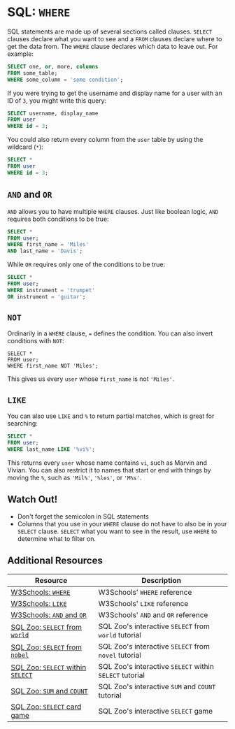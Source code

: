 # SQL: `WHERE`

SQL statements are made up of several sections called clauses. `SELECT` clauses declare what you want to see and a `FROM` clauses declare where to get the data from. The `WHERE` clause declares which data to leave out. For example:

```sql
SELECT one, or, more, columns
FROM some_table;
WHERE some_column = 'some condition';
```

If you were trying to get the username and display name for a user with an ID of `3`, you might write this query:

```sql
SELECT username, display_name
FROM user
WHERE id = 3;
```

You could also return every column from the `user` table by using the wildcard (`*`):

```sql
SELECT *
FROM user
WHERE id = 3;
```

## `AND` and `OR`

`AND` allows you to have multiple `WHERE` clauses. Just like boolean logic, `AND` requires both conditions to be true:

```sql
SELECT *
FROM user;
WHERE first_name = 'Miles'
AND last_name = 'Davis';
```

While `OR` requires only one of the conditions to be true:

```sql
SELECT *
FROM user;
WHERE instrument = 'trumpet'
OR instrument = 'guitar';
```

## `NOT`

Ordinarily in a `WHERE` clause, `=` defines the condition. You can also invert conditions with `NOT`:

```
SELECT *
FROM user;
WHERE first_name NOT 'Miles';
```

This gives us every `user` whose `first_name` is not `'Miles'`.

## `LIKE`

You can also use `LIKE` and `%` to return partial matches, which is great for searching:

```sql
SELECT *
FROM user;
WHERE last_name LIKE '%vi%';
```

This returns every `user` whose name contains `vi`, such as Marvin and Vivian. You can also restrict it to names that start or end with things by moving the `%`, such as `'Mil%'`, `'%les'`, or `'M%s'`.

## Watch Out!

* Don't forget the semicolon in SQL statements
* Columns that you use in your `WHERE` clause do not have to also be in your `SELECT` clause. `SELECT` what you want to see in the result, use `WHERE` to determine what to filter on.

## Additional Resources

| Resource | Description |
| --- | --- |
| [W3Schools: `WHERE`](https://www.w3schools.com/sql/sql_where.asp) | W3Schools' `WHERE` reference |
| [W3Schools: `LIKE`](https://www.w3schools.com/sql/sql_like.asp) | W3Schools' `LIKE` reference |
| [W3Schools: `AND` and `OR`](https://www.w3schools.com/sql/sql_and_or.asp) | W3Schools' `AND` and `OR` reference |
| [SQL Zoo: `SELECT` from `world`](https://sqlzoo.net/wiki/SELECT_from_WORLD_Tutorial) | SQL Zoo's interactive `SELECT` from `world` tutorial |
| [SQL Zoo: `SELECT` from `nobel`](https://sqlzoo.net/wiki/SELECT_from_Nobel_Tutorial) | SQL Zoo's interactive `SELECT` from `novel` tutorial |
| [SQL Zoo: `SELECT` within `SELECT`](https://sqlzoo.net/wiki/SELECT_within_SELECT_Tutorial) | SQL Zoo's interactive `SELECT` within `SELECT` tutorial |
| [SQL Zoo: `SUM` and `COUNT`](https://sqlzoo.net/wiki/SUM_and_COUNT) | SQL Zoo's interactive `SUM` and `COUNT` tutorial |
| [SQL Zoo: `SELECT` card game](https://sqlzoo.net/40289347/sql3/) | SQL Zoo's interactive `SELECT` game |

